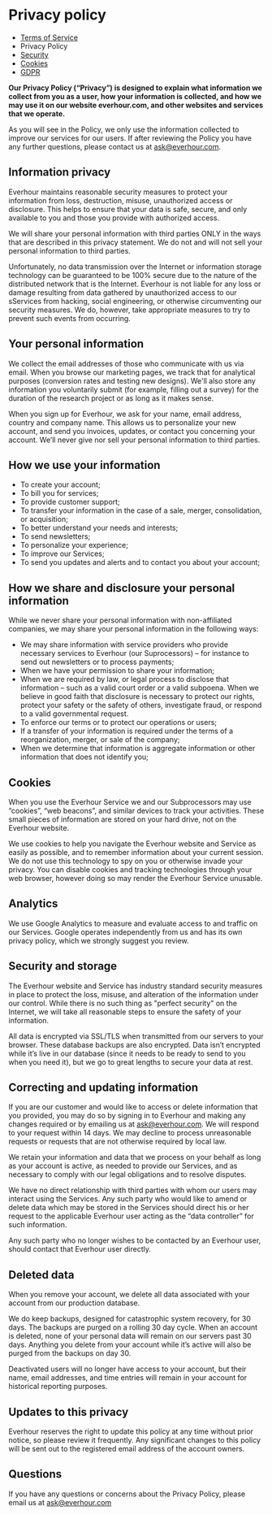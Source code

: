 Privacy policy
==============

* [Terms of Service](https://everhour.com/terms)
* Privacy Policy
* [Security](https://everhour.com/security)
* [Cookies](https://everhour.com/cookies)
* [GDPR](https://everhour.com/gdpr)

**Our Privacy Policy (“Privacy”) is designed to explain what information we collect from you as a user, how your information is collected, and how we may use it on our website everhour.com, and other websites and services that we operate.**

As you will see in the Policy, we only use the information collected to improve our services for our users. If after reviewing the Policy you have any further questions, please contact us at ask@everhour.com.

Information privacy
-------------------

Everhour maintains reasonable security measures to protect your information from loss, destruction, misuse, unauthorized access or disclosure. This helps to ensure that your data is safe, secure, and only available to you and those you provide with authorized access.

We will share your personal information with third parties ONLY in the ways that are described in this privacy statement. We do not and will not sell your personal information to third parties.

Unfortunately, no data transmission over the Internet or information storage technology can be guaranteed to be 100% secure due to the nature of the distributed network that is the Internet. Everhour is not liable for any loss or damage resulting from data gathered by unauthorized access to our sServices from hacking, social engineering, or otherwise circumventing our security measures. We do, however, take appropriate measures to try to prevent such events from occurring.

Your personal information
-------------------------

We collect the email addresses of those who communicate with us via email. When you browse our marketing pages, we track that for analytical purposes (conversion rates and testing new designs). We'll also store any information you voluntarily submit (for example, filling out a survey) for the duration of the research project or as long as it makes sense.

When you sign up for Everhour, we ask for your name, email address, country and company name. This allows us to personalize your new account, and send you invoices, updates, or contact you concerning your account. We’ll never give nor sell your personal information to third parties.

How we use your information
---------------------------

* To create your account;
* To bill you for services;
* To provide customer support;
* To transfer your information in the case of a sale, merger, consolidation, or acquisition;
* To better understand your needs and interests;
* To send newsletters;
* To personalize your experience;
* To improve our Services;
* To send you updates and alerts and to contact you about your account;

How we share and disclosure your personal information
-----------------------------------------------------

While we never share your personal information with non-affiliated companies, we may share your personal information in the following ways:

* We may share information with service providers who provide necessary services to Everhour (our Suprocessors) – for instance to send out newsletters or to process payments;
* When we have your permission to share your information;
* When we are required by law, or legal process to disclose that information – such as a valid court order or a valid subpoena. When we believe in good faith that disclosure is necessary to protect our rights, protect your safety or the safety of others, investigate fraud, or respond to a valid governmental request.
* To enforce our terms or to protect our operations or users;
* If a transfer of your information is required under the terms of a reorganization, merger, or sale of the company;
* When we determine that information is aggregate information or other information that does not identify you;

Cookies
-------

When you use the Everhour Service we and our Subprocessors may use “cookies”, “web beacons”, and similar devices to track your activities. These small pieces of information are stored on your hard drive, not on the Everhour website.

We use cookies to help you navigate the Everhour website and Service as easily as possible, and to remember information about your current session. We do not use this technology to spy on you or otherwise invade your privacy. You can disable cookies and tracking technologies through your web browser, however doing so may render the Everhour Service unusable.

Analytics
---------

We use Google Analytics to measure and evaluate access to and traffic on our Services. Google operates independently from us and has its own privacy policy, which we strongly suggest you review.

Security and storage
--------------------

The Everhour website and Service has industry standard security measures in place to protect the loss, misuse, and alteration of the information under our control. While there is no such thing as "perfect security" on the Internet, we will take all reasonable steps to ensure the safety of your information.

All data is encrypted via SSL/TLS when transmitted from our servers to your browser. These database backups are also encrypted. Data isn’t encrypted while it’s live in our database (since it needs to be ready to send to you when you need it), but we go to great lengths to secure your data at rest.

Correcting and updating information
-----------------------------------

If you are our customer and would like to access or delete information that you provided, you may do so by signing in to Everhour and making any changes required or by emailing us at ask@everhour.com. We will respond to your request within 14 days. We may decline to process unreasonable requests or requests that are not otherwise required by local law.

We retain your information and data that we process on your behalf as long as your account is active, as needed to provide our Services, and as necessary to comply with our legal obligations and to resolve disputes.

We have no direct relationship with third parties with whom our users may interact using the Services. Any such party who would like to amend or delete data which may be stored in the Services should direct his or her request to the applicable Everhour user acting as the “data controller” for such information.

Any such party who no longer wishes to be contacted by an Everhour user, should contact that Everhour user directly.

Deleted data
------------

When you remove your account, we delete all data associated with your account from our production database.

We do keep backups, designed for catastrophic system recovery, for 30 days. The backups are purged on a rolling 30 day cycle. When an account is deleted, none of your personal data will remain on our servers past 30 days. Anything you delete from your account while it’s active will also be purged from the backups on day 30.

Deactivated users will no longer have access to your account, but their name, email addresses, and time entries will remain in your account for historical reporting purposes.

Updates to this privacy
-----------------------

Everhour reserves the right to update this policy at any time without prior notice, so please review it frequently. Any significant changes to this policy will be sent out to the registered email address of the account owners.

Questions
---------

If you have any questions or concerns about the Privacy Policy, please email us at ask@everhour.com